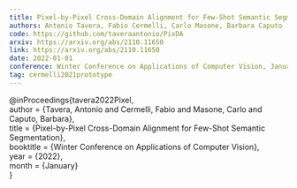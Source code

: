 ```yaml
---
title: Pixel-by-Pixel Cross-Domain Alignment for Few-Shot Semantic Segmentation
authors: Antonio Tavera, Fabio Cermelli, Carlo Masone, Barbara Caputo
code: https://github.com/taveraantonio/PixDA
arxiv: https://arxiv.org/abs/2110.11650
link: https://arxiv.org/abs/2110.11650
date: 2022-01-01
conference: Winter Conference on Applications of Computer Vision, January 2022, Hawaii (USA).
tag: cermelli2021prototype
---
```

@inProceedings{tavera2022Pixel,  
 author = {Tavera, Antonio and Cermelli, Fabio and Masone, Carlo and Caputo,
    Barbara},  
 title  = {Pixel-by-Pixel Cross-Domain Alignment for Few-Shot Semantic Segmentation},  
 booktitle = {Winter Conference on Applications of Computer Vision},  
 year      = {2022},  
 month     = {January}  
}
